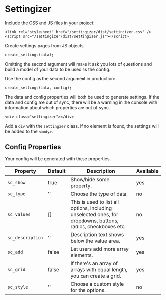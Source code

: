 # Settingizer
Include the CSS and JS files in your project:

`<link rel="stylesheet" href="/settingizer/dist/settingizer.css" />`
`<script src="/settingizer/dist/settingizer.js"></script>`

Create settings pages from JS objects.

`create_settings(data);`

Omitting the second argument will make it ask you lots of questions and build a model of your data to be used as the config.

Use the config as the second argument in production:

`create_settings(data, config);`

The data and config properties will both be used to generate settings. If the data and config are out of sync, there will be a warning in the console with information about which properties are out of sync.

`<div class="settingizer"></div>`

Add a `div` with the `settingzer` class. If no element is found, the settings will be added to the `<body>`.

## Config Properties

Your config will be generated with these properties.

| Property | Default | Description | Available |
| --- | --- | --- | --- |
| `sc_show` | true | Show/hide some property. | yes |
| `sc_type` | '' | Choose the type of data. | no |
| `sc_values` | [] | This is used to list all options, including unselected ones, for dropdowns, buttons, radios, checkboxes etc. | no |
| `sc_description` | '' | Description text shows below the value area. | yes |
| `sc_add` | false | Let users add more array elements. | yes |
| `sc_grid` | false | If there's an array of arrays with equal length, you can create a grid. | yes |
| `sc_style` | '' | Choose a custom style for the options. | no |
